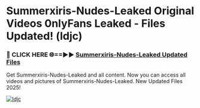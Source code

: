 # Summerxiris-Nudes-Leaked Original Videos 0nlyFans Leaked - Files Updated! (ldjc)

<h3>🔴 CLICK HERE 🌐==►► <a href="https://tinyurl.com/yc6ubb5a" rel="nofollow">Summerxiris-Nudes-Leaked Updated Files</a></h3>

Get Summerxiris-Nudes-Leaked and all content. Now you can access all videos and pictures of Summerxiris-Nudes-Leaked. New Updated Files 2025!

[![ldjc](https://i.imgur.com/7eu0CRL.gif)](https://tinyurl.com/yc6ubb5a)
